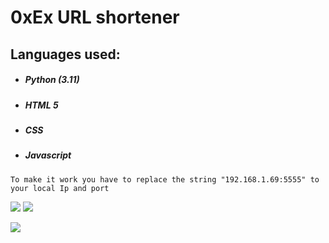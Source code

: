# **0xEx URL shortener** 

## **Languages used:**
- ##### **Python (3.11)** 
- ##### **HTML 5**
- ##### **CSS**
- ##### **Javascript**


```To make it work you have to replace the string "192.168.1.69:5555" to your local Ip and port```

![](https://img.shields.io/badge/github-blue?style=for-the-badge) ![](https://img.shields.io/badge/API-yellow?style=for-the-badge)


![](https://i.ibb.co/8xqSD2S/pixil-frame-0-preview-rev-1.png)
